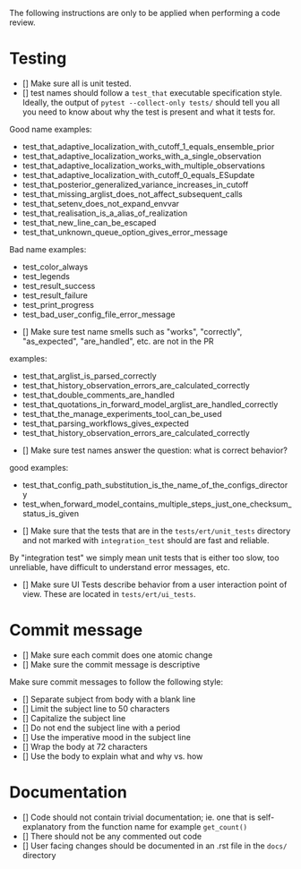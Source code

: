 The following instructions are only to be applied when performing a code review.

# Testing

- [] Make sure all is unit tested.
- [] test names should follow a `test_that` executable specification style. Ideally,
the output of `pytest --collect-only tests/` should tell you all you need to know
about why the test is present and what it tests for.

Good name examples:

 * test_that_adaptive_localization_with_cutoff_1_equals_ensemble_prior
 * test_that_adaptive_localization_works_with_a_single_observation
 * test_that_adaptive_localization_works_with_multiple_observations
 * test_that_adaptive_localization_with_cutoff_0_equals_ESupdate
 * test_that_posterior_generalized_variance_increases_in_cutoff
 * test_that_missing_arglist_does_not_affect_subsequent_calls
 * test_that_setenv_does_not_expand_envvar
 * test_that_realisation_is_a_alias_of_realization
 * test_that_new_line_can_be_escaped
 * test_that_unknown_queue_option_gives_error_message

Bad name examples:
  * test_color_always
  * test_legends
  * test_result_success
  * test_result_failure
  * test_print_progress
  * test_bad_user_config_file_error_message

- [] Make sure test name smells such as "works", "correctly", "as_expected", "are_handled", etc. are not in the PR

examples:
 * test_that_arglist_is_parsed_correctly
 * test_that_history_observation_errors_are_calculated_correctly
 * test_that_double_comments_are_handled
 * test_that_quotations_in_forward_model_arglist_are_handled_correctly
 * test_that_the_manage_experiments_tool_can_be_used
 * test_that_parsing_workflows_gives_expected
 * test_that_history_observation_errors_are_calculated_correctly

- [] Make sure test names answer the question: what is correct behavior?

good examples:

 * test_that_config_path_substitution_is_the_name_of_the_configs_directory
 * test_when_forward_model_contains_multiple_steps_just_one_checksum_status_is_given

- [] Make sure that the tests that are in the `tests/ert/unit_tests` directory and not marked with `integration_test` should are fast and reliable.

By "integration test" we simply mean unit tests that is either too slow, too unreliable, have difficult
to understand error messages, etc.

- [] Make sure UI Tests describe behavior from a user interaction point of view. These are located in `tests/ert/ui_tests`.


# Commit message

- [] Make sure each commit does one atomic change
- [] Make sure the commit message is descriptive

Make sure commit messages to follow the following style:

- [] Separate subject from body with a blank line
- [] Limit the subject line to 50 characters
- [] Capitalize the subject line
- [] Do not end the subject line with a period
- [] Use the imperative mood in the subject line
- [] Wrap the body at 72 characters
- [] Use the body to explain what and why vs. how


# Documentation


- [] Code should not contain trivial documentation; ie. one that is self-explanatory from the function name for example `get_count()` 
- [] There should not be any commented out code
- [] User facing changes should be documented in an .rst file in the `docs/` directory
